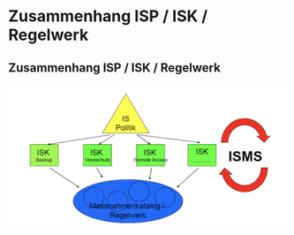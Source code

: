 # Zusammenhang ISP / ISK / Regelwerk

## Zusammenhang ISP / ISK / Regelwerk

![](.gitbook/assets/image%20%289%29.png)

